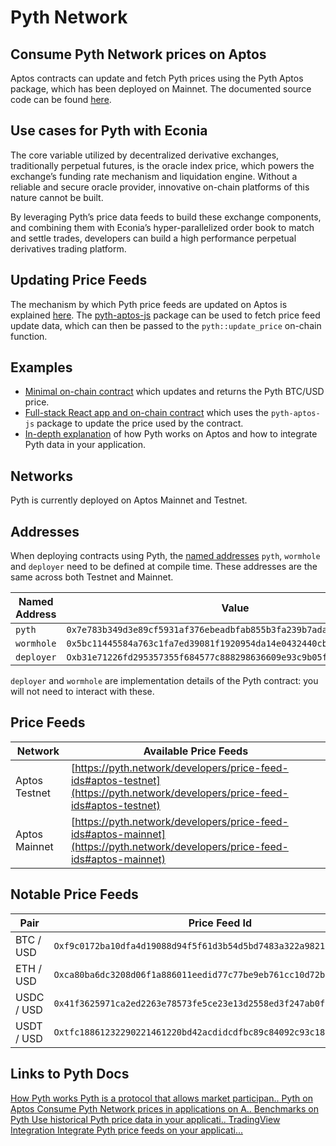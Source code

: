 # Pyth Network

## Consume Pyth Network prices on Aptos

Aptos contracts can update and fetch Pyth prices using the Pyth Aptos package, which has been deployed on Mainnet.
The documented source code can be found [here](https://github.com/pyth-network/pyth-crosschain/blob/main/target_chains/aptos/contracts/sources/pyth.move).

## Use cases for Pyth with Econia

The core variable utilized by decentralized derivative exchanges, traditionally perpetual futures, is the oracle index price, which powers the exchange’s funding rate mechanism and liquidation engine.
Without a reliable and secure oracle provider, innovative on-chain platforms of this nature cannot be built.

By leveraging Pyth’s price data feeds to build these exchange components, and combining them with Econia’s hyper-parallelized order book to match and settle trades, developers can build a high performance perpetual derivatives trading platform.

## Updating Price Feeds

The mechanism by which Pyth price feeds are updated on Aptos is explained [here](https://docs.pyth.network/pythnet-price-feeds).
The [pyth-aptos-js](https://github.com/pyth-network/pyth-crosschain/tree/main/target_chains/aptos/sdk/js) package can be used to fetch price feed update data, which can then be passed to the `pyth::update_price` on-chain function.

## Examples

- [Minimal on-chain contract](https://github.com/pyth-network/pyth-crosschain/blob/main/target_chains/aptos/examples/fetch_btc_price/sources/example.move) which updates and returns the Pyth BTC/USD price.
- [Full-stack React app and on-chain contract](https://github.com/pyth-network/pyth-crosschain/tree/main/target_chains/aptos/examples/mint_nft) which uses the `pyth-aptos-js` package to update the price used by the contract.
- [In-depth explanation](https://youtu.be/0b0RXi41pN0) of how Pyth works on Aptos and how to integrate Pyth data in your application.

## Networks

Pyth is currently deployed on Aptos Mainnet and Testnet.

## Addresses

When deploying contracts using Pyth, the [named addresses](https://move-language.github.io/move/address.html) `pyth`, `wormhole` and `deployer` need to be defined at compile time. These addresses are the same across both Testnet and Mainnet.

| Named Address | Value                                                                |
| ------------- | -------------------------------------------------------------------- |
| `pyth`        | `0x7e783b349d3e89cf5931af376ebeadbfab855b3fa239b7ada8f5a92fbea6b387` |
| `wormhole`    | `0x5bc11445584a763c1fa7ed39081f1920954da14e0432440cba863d03e19625`   |
| `deployer`    | `Oxb31e71226fd295357355f684577c888298636609e93c9b05f0f604049f434`    |

`deployer` and `wormhole` are implementation details of the Pyth contract: you will not need to interact with these.

## Price Feeds

| Network       | Available Price Feeds                                                                                                        |
| ------------- | ---------------------------------------------------------------------------------------------------------------------------- |
| Aptos Testnet | [https://pyth.network/developers/price-feed-ids#aptos-testnet](https://pyth.network/developers/price-feed-ids#aptos-testnet) |
| Aptos Mainnet | [https://pyth.network/developers/price-feed-ids#aptos-mainnet](https://pyth.network/developers/price-feed-ids#aptos-mainnet) |

## Notable Price Feeds

| Pair       | Price Feed Id                                                       |
| ---------- | ------------------------------------------------------------------- |
| BTC / USD  | `Oxf9c0172ba10dfa4d19088d94f5f61d3b54d5bd7483a322a9821373ee8ea31b`  |
| ETH / USD  | `Oxca80ba6dc3208d06f1a886011eedid77c77be9eb761cc10d72b7d0a2fd57a6`  |
| USDC / USD | `0x41f3625971ca2ed2263e78573fe5ce23e13d2558ed3f247ab0f84fb9e7ae722` |
| USDT / USD | `Oxtfc18861232290221461220bd42acdidcdfbc89c84092c93c18bdc7756c1588` |

## Links to Pyth Docs

<div className="link-card-container">
    <a
        className="link-card"
        href="https://docs.pyth.network/design-overview"
        target="_blank"
        rel="noopener noreferrer"
    >
        <span className="link-card-title">How Pyth works</span>
        <span className="link-card-description">Pyth is a protocol that allows market participan..</span>
    </a>
    <a
        className="link-card"
        href="https://docs.pyth.network/pythnet-price-feeds/aptos"
        target="_blank"
        rel="noopener noreferrer"
    >
        <span className="link-card-title">Pyth on Aptos</span>
        <span className="link-card-description">Consume Pyth Network prices in applications on A..</span>
    </a>
    <a
        className="link-card"
        href="https://docs.pyth.network/benchmarks"
        target="_blank"
        rel="noopener noreferrer"
    >
        <span className="link-card-title">Benchmarks on Pyth</span>
        <span className="link-card-description">Use historical Pyth price data in your applicati..</span>
    </a>
    <a
        className="link-card"
        href="https://docs.pyth.network/tradingview-integration"
        target="_blank"
        rel="noopener noreferrer"
    >
        <span className="link-card-title">TradingView Integration</span>
        <span className="link-card-description">Integrate Pyth price feeds on your applicati...</span>
    </a>
</div>
